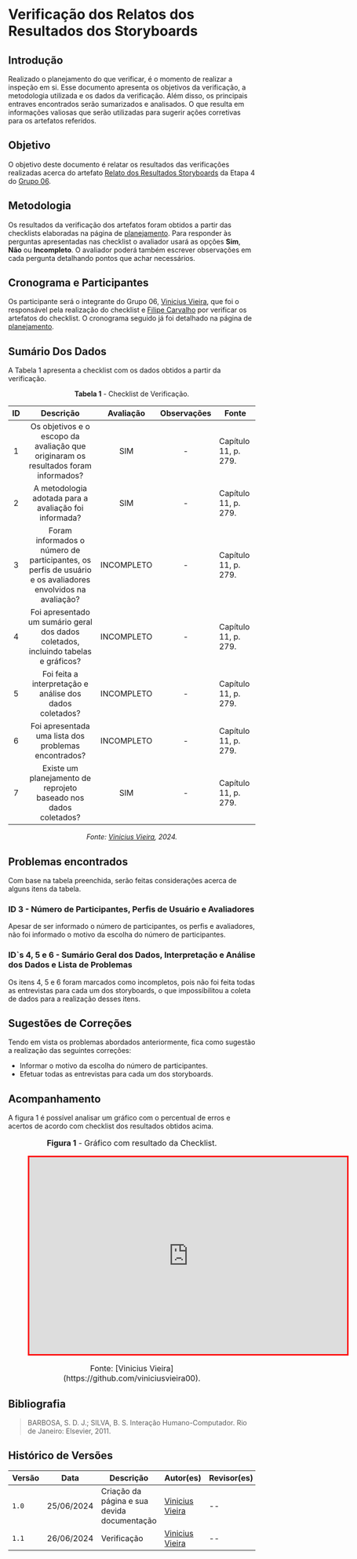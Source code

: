 # Verificação dos Relatos dos Resultados dos Storyboards

## Introdução

Realizado o planejamento do que verificar, é o momento de realizar a inspeção em si. Esse documento apresenta os objetivos da verificação, a metodologia utilizada e os dados da verificação. Além disso, os principais entraves encontrados serão sumarizados e analisados. O que resulta em informações valiosas que serão utilizadas para sugerir ações corretivas para os artefatos referidos.

## Objetivo

O objetivo deste documento é relatar os resultados das verificações realizadas acerca do artefato [Relato dos Resultados Storyboards](https://interacao-humano-computador.github.io/2024.1-DETRANDF/design-avaliacao-desenvolvimento/nivel-1/storyboard-dad/relato-resultado-storyboard/) da Etapa 4 do [Grupo 06](https://interacao-humano-computador.github.io/2024.1-DETRANDF/).

## Metodologia

Os resultados da verificação dos artefatos foram obtidos a partir das checklists elaboradas na página de [planejamento](./planejamento-verificacao-etapa-4). Para responder às perguntas apresentadas nas checklist o avaliador usará as opções **Sim**, **Não** ou **Incompleto**. O avaliador poderá também escrever observações em cada pergunta detalhando pontos que achar necessários.

## Cronograma e Participantes

Os participante será o integrante do Grupo 06, [Vinicius Vieira](https://github.com/viniciusvieira00), que foi o responsável pela realização do checklist e [Filipe Carvalho](https://github.com/Filipe-002) por verificar os artefatos do checklist. O cronograma seguido já foi detalhado na página de [planejamento](./planejamento-verificacao-etapa-4).

## Sumário Dos Dados

A Tabela 1 apresenta a checklist com os dados obtidos a partir da verificação.

<center>

**Tabela 1** - Checklist de Verificação.

|  ID   |                                                 Descrição                                                  | Avaliação  | Observações | Fonte                |
| :---: | :--------------------------------------------------------------------------------------------------------: | :--------: | :---------: | -------------------- |
|   1   |            Os objetivos e o escopo da avaliação que originaram os resultados foram informados?             |    SIM     |      -      | Capítulo 11, p. 279. |
|   2   |                           A metodologia adotada para a avaliação foi informada?                            |    SIM     |      -      | Capítulo 11, p. 279. |
|   3   | Foram informados o número de participantes, os perfis de usuário e os avaliadores envolvidos na avaliação? | INCOMPLETO |      -      | Capítulo 11, p. 279. |
|   4   |            Foi apresentado um sumário geral dos dados coletados, incluindo tabelas e gráficos?             | INCOMPLETO |      -      | Capítulo 11, p. 279. |
|   5   |                          Foi feita a interpretação e análise dos dados coletados?                          | INCOMPLETO |      -      | Capítulo 11, p. 279. |
|   6   |                            Foi apresentada uma lista dos problemas encontrados?                            | INCOMPLETO |      -      | Capítulo 11, p. 279. |
|   7   |                      Existe um planejamento de reprojeto baseado nos dados coletados?                      |    SIM     |      -      | Capítulo 11, p. 279. |

_Fonte: [Vinicius Vieira](https://github.com/viniciusvieira00), 2024._

</center>

## Problemas encontrados

Com base na tabela preenchida, serão feitas considerações acerca de alguns itens da tabela.

### ID 3 - Número de Participantes, Perfis de Usuário e Avaliadores

Apesar de ser informado o número de participantes, os perfis e avaliadores, não foi informado o motivo da escolha do número de participantes.

### ID`s 4, 5 e 6 - Sumário Geral dos Dados, Interpretação e Análise dos Dados e Lista de Problemas

Os itens 4, 5 e 6 foram marcados como incompletos, pois não foi feita todas as entrevistas para cada um dos storyboards, o que impossibilitou a coleta de dados para a realização desses itens.

## Sugestões de Correções

Tendo em vista os problemas abordados anteriormente, fica como sugestão a realização das seguintes correções:

- Informar o motivo da escolha do número de participantes.
- Efetuar todas as entrevistas para cada um dos storyboards.

## Acompanhamento

A figura 1 é possível analisar um gráfico com o percentual de erros e acertos de acordo com checklist dos resultados obtidos acima.

<figure markdown>
<font size="3"><p style="text-align: center"><b>Figura 1</b> - Gráfico com resultado da Checklist.</p></font>
<iframe style="border:3px solid red" width="648" height="401" seamless frameborder="0" scrolling="no" src="https://docs.google.com/spreadsheets/d/e/2PACX-1vR9VoUT8bjBrSCNwu2cgBFb8HPhEsMxLxvIrF_C_MwW9FpNomR3oVgD56kJuTa4AZzVijRhh07mIalG/pubchart?oid=1950061021&amp;format=interactive"></iframe><figcaption><font size="3"><p style="text-align: center">Fonte: [Vinicius Vieira](https://github.com/viniciusvieira00).</p></font></figcaption>
</figure>


## Bibliografia

> BARBOSA, S. D. J.; SILVA, B. S. Interação Humano-Computador. Rio de Janeiro: Elsevier, 2011.

## Histórico de Versões

| Versão | Data       | Descrição                                   | Autor(es)                                              | Revisor(es) |
| ------ | ---------- | ------------------------------------------- | ------------------------------------------------------ | ----------- |
| `1.0`  | 25/06/2024 | Criação da página e sua devida documentação | [Vinicius Vieira](https://github.com/viniciusvieira00) | --          |
| `1.1`  | 26/06/2024 | Verificação                                 | [Vinicius Vieira](https://github.com/viniciusvieira00) | --          |
